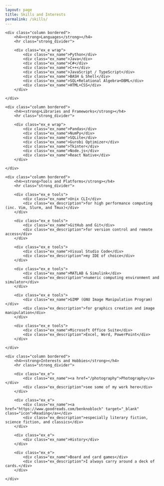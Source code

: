 ```yaml
---
layout: page
title: Skills and Interests
permalink: /skills/
---
```


<div class="row gap">

    <div class="column bordered">
        <h4><strong>Languages</strong></h4>
        <hr class="strong_divider">

        <div class="ex_e wrap">
            <div class="ex_name">Python</div>
            <div class="ex_name">Java</div>
            <div class="ex_name">C#</div>
            <div class="ex_name">C++</div>
            <div class="ex_name">JavaScript / TypeScript</div>
            <div class="ex_name">BASH & Shell</div>
            <div class="ex_name">SQL+Relational Algebra+DBML</div>
            <div class="ex_name">HTML+CSS</div>
        </div>

    </div>

    <div class="column bordered">
        <h4><strong>Libraries and Frameworks</strong></h4>
        <hr class="strong_divider">

        <div class="ex_e wrap">
            <div class="ex_name">Pandas</div>
            <div class="ex_name">NumPy</div>
            <div class="ex_name">SQLite</div>
            <div class="ex_name">Gurobi Optimizer</div>
            <div class="ex_name">Tkinter</div>
            <div class="ex_name">Node.js</div>
            <div class="ex_name">React Native</div>
        </div>

    </div>

</div>

<div class="row gap">

    <div class="column bordered">
        <h4><strong>Tools and Platforms</strong></h4>
        <hr class="strong_divider">

        <div class="ex_e tools">
            <div class="ex_name">Unix CLI</div>
            <div class="ex_description">for high performance computing (inc. Vim, Slurm, and Tmux)</div>
        </div>

        <div class="ex_e tools">
            <div class="ex_name">GitHub and Git</div>
            <div class="ex_description">for version control and remote access</div>
        </div>

        <div class="ex_e tools">
            <div class="ex_name">Visual Studio Code</div>
            <div class="ex_description">my IDE of choice</div>
        </div>

        <div class="ex_e tools">
            <div class="ex_name">MATLAB & Simulink</div>
            <div class="ex_description">numeric computing environment and simulator</div>
        </div>

        <div class="ex_e tools">
            <div class="ex_name">GIMP (GNU Image Manipulation Program)</div>
            <div class="ex_description">for graphics creation and image manipulation</div>
        </div>

        <div class="ex_e tools">
            <div class="ex_name">Microsoft Office Suite</div>
            <div class="ex_description">Excel, Word, PowerPoint</div>
        </div>

    </div>

    <div class="column bordered">
        <h4><strong>Interests and Hobbies</strong></h4>
        <hr class="strong_divider">

        <div class="ex_e">
            <div class="ex_name"><a href="/photography">Photography</a></div>
            <div class="ex_description">see some of my work here</div>
        </div>

        <div class="ex_e">
            <div class="ex_name"><a href="https://www.goodreads.com/benknobloch" target="_blank" class="icon">Reading</a></div>
            <div class="ex_description">especially literary fiction, science fiction, and classics</div>
        </div>

        <div class="ex_e">
            <div class="ex_name">History</div>
        </div>

        <div class="ex_e">
            <div class="ex_name">Board and card games</div>
            <div class="ex_description">I always carry around a deck of cards.</div>
        </div>

    </div>

</div>
